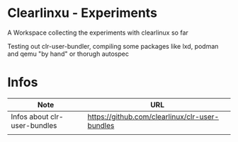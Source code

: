 # Clearlinxu - Experiments 

A Workspace collecting the experiments with clearlinux so far 

Testing out clr-user-bundler, compiling some packages like lxd, podman and qemu "by hand" or thorugh autospec

# Infos

| Note  | URL | 
|-------|-----|
| Infos about clr-user-bundles | https://github.com/clearlinux/clr-user-bundles | 
| | |
